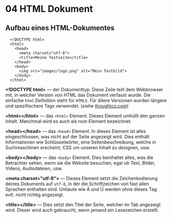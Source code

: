 # 04 HTML Dokument

## Aufbau eines HTML-Dokumentes

```markup
  <!DOCTYPE html>
  <html>
    <head>
      <meta charset="utf-8">
      <title>Meine Testseite</title>
    </head>
    <body>
      <img src="images/logo.png" alt="Mein Testbild">
    </body>
  </html>
```

**&lt;!DOCTYPE html&gt;** — der Dokumenttyp. Diese Zeile teilt dem Webbrowser mit, in welcher Version von HTML das Dokument verfasst wurde. Die einfache `html` Definition steht für `HTML5`. Für ältere Versionen wurden längere und spezifischere Tags verwendet. \(siehe [thoughtco.com](https://www.thoughtco.com/list-of-doctypes-and-the-web-pages-they-generate-3467257)\)

**&lt;html&gt;&lt;/html&gt;**  — das `<html>` Element. Dieses Element umhüllt den ganzen Inhalt. Manchmal wird es auch als root-Element bezeichnet.

**&lt;head&gt;&lt;/head&gt;**  — das `<head>` Element. In dieses Element ist alles eingeschlossen, was nicht auf der Seite angezeigt wird. Dies enthält Informationen wie Schlüsselwörter, eine Seitenbeschreibung, welche in Suchmaschinen erscheint, CSS um unseren Inhalt zu designen, usw.

**&lt;body&gt;&lt;/body&gt;**  — das `<body>` Element. Dies beinhaltet alles, was die Betrachter sehen, wenn sie die Website besuchen, egal ob Text, Bilder, Videos, Audiodateien, usw.

**&lt;meta charset="utf-8"&gt;**  — Dieses Element setzt die Zeichenkodierung deines Dokuments auf `utf-8`, in der die Schriftzeichen von fast allen Sprachen enthalten sind. Umlaute wie Ä und Ü werden ohne dieses Tag evtl. nicht richtig angezeigt.

**&lt;title&gt;&lt;/title&gt;**  — Dies setzt den Titel der Seite, welcher im Tab angezeigt wird. Dieser wird auch gebraucht, wenn jemand ein Lesezeichen erstellt.

